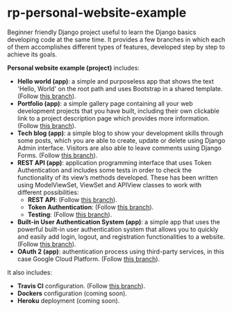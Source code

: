 # rp-personal-website-example
Beginner friendly Django project useful to learn the Django basics developing code at the same time. It provides a few branches in which each of them accomplishes different types of features, developed step by step to achieve its goals.

**Personal website example (project)** includes:
- **Hello world (app)**: a simple and purposeless app that shows the text 'Hello, World' on the root path and uses Bootstrap in a shared template. (Follow [this branch](https://github.com/ferranverdes/rp-personal-website-example/tree/hello-world-app)).
- **Portfolio (app)**: a simple gallery page containing all your web development projects that you have built, including their own clickable link to a project description page which provides more information. (Follow [this branch](https://github.com/ferranverdes/rp-personal-website-example/tree/portfolio-app)).
- **Tech blog (app)**: a simple blog to show your development skills through some posts, which you are able to create, update or delete using Django Admin interface. Visitors are also able to leave comments using Django Forms. (Follow [this branch](https://github.com/ferranverdes/rp-personal-website-example/tree/tech-blog-app)).
- **REST API (app)**: application programming interface that uses Token Authentication and includes some tests in order to check the functionality of its view’s methods developed. These has been written using ModelViewSet, ViewSet and APIView classes to work with different possibilities:
  - **REST API**: (Follow [this branch](https://github.com/ferranverdes/rp-personal-website-example/tree/rest-api-app)).
  - **Token Authentication**: (Follow [this branch](https://github.com/ferranverdes/rp-personal-website-example/tree/token-authentication-integration)).
  - **Testing**: (Follow [this branch](https://github.com/ferranverdes/rp-personal-website-example/tree/rest-api-app-tester)).
- **Built-in User Authentication System (app)**: a simple app that uses the powerful built-in user authentication system that allows you to quickly and easily add login, logout, and registration functionalities to a website. (Follow [this branch](https://github.com/ferranverdes/rp-personal-website-example/tree/built-in-user-authentication-system-integration)).
- **OAuth 2 (app)**: authentication process using third-party services, in this case Google Cloud Platform. (Follow [this branch](https://github.com/ferranverdes/rp-personal-website-example/tree/oauth2-authentication-integration)).

It also includes:
- **Travis CI** configuration. (Follow [this branch](https://github.com/ferranverdes/rp-personal-website-example/tree/travis-ci-integration)).
- **Dockers** configuration (coming soon).
- **Heroku** deployment (coming soon).
